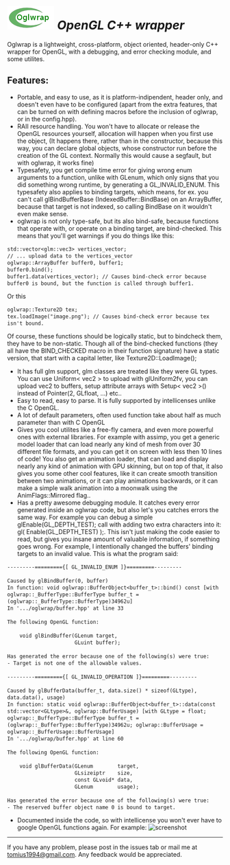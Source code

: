 ![logo](logo.png) *OpenGL C++ wrapper*
===

Oglwrap is a lightweight, cross-platform, object oriented, header-only C++ wrapper for OpenGL, with a debugging, and error checking module, and some utilites. 

Features:
-------------
* Portable, and easy to use, as it is platform-indipendent, header only, and doesn't even have to be configured (apart from the extra features, that can be turned on with defining macros before the inclusion of oglwrap, or in the config.hpp).
* RAII resource handling. You won't have to allocate or release the OpenGL resources yourself, allocation will happen when you first use the object,
  (It happens there, rather than in the constructor, because this way, you can declare global objects, whose constructor run before the creation of the GL context. Normally this would cause a segfault, but with oglwrap, it works fine)
* Typesafety, you get compile time error for giving wrong enum arguments to a function, unlike with GLenum, which only signs that you did something wrong runtime, by generating a GL_INVALID_ENUM. This typesafety also applies to binding targets, which means, for ex. you can't call glBindBufferBase (IndexedBuffer::BindBase) on an ArrayBuffer, because that target is not indexed, so calling BindBase on it wouldn't even make sense.
* oglwrap is not only type-safe, but its also bind-safe, because functions that operate with, or operate on a binding target, are bind-checked. This means that you'll get warnings if you do things like this:

```
std::vector<glm::vec3> vertices_vector;
// ... upload data to the vertices_vector
oglwrap::ArrayBuffer buffer0, buffer1;
buffer0.bind(); 
buffer1.data(vertices_vector); // Causes bind-check error because buffer0 is bound, but the function is called through buffer1.
```
Or this
```
oglwrap::Texture2D tex;
tex.loadImage("image.png"); // Causes bind-check error because tex isn't bound.
```
Of course, these functions should be logically static, but to bindcheck them, they have to be non-static. Though all of the bind-checked functions (they all have the BIND_CHECKED macro in their function signature) have a static version, that start with a capital letter, like Texture2D::LoadImage();
* It has full glm support, glm classes are treated like they were GL types. You can use Uniform< vec2 > to upload with glUniform2fv, 
  you can upload vec2 to buffers, setup attribute arrays with Setup< vec2 >() instead of Pointer(2, GLfloat, ...) etc..
* Easy to read, easy to parse. It is fully supported by intellicenses unlike the C OpenGL.
* A lot of default parameters, often used function take about half as much parameter than with C OpenGL
* Gives you cool utilites like a free-fly camera, and even more powerful ones with external libraries. For example with assimp, you get a generic model loader that can load nearly any kind of mesh from over 30 different file formats, and you can get it on screen with less then 10 lines of code! You also get an animation loader, that can load and display nearly any kind of animation with GPU skinning, but on top of that, it also gives you some other cool features, like it can create smooth transition between two animations, or it can play animations backwards, or it can make a simple walk animation into a moonwalk using the AnimFlags::Mirrored flag..  
* Has a pretty awesome debugging module. It catches every error generated inside an oglwrap code, but also let's you catches errors the same way. For example you can debug a simple glEnable(GL_DEPTH_TEST); call with adding two extra characters into it: gl( Enable(GL_DEPTH_TEST) );. This isn't just making the code easier to read, but gives you insane amount of valuable information, if something goes wrong. For example, I intentionally changed the buffers' binding targets to an invalid value. This is what the program said:

```
---------========={[ GL_INVALID_ENUM ]}=========---------

Caused by glBindBuffer(0, buffer)
In function: void oglwrap::BufferObject<buffer_t>::bind() const [with oglwrap::_BufferType::BufferType buffer_t = (oglwrap::_BufferType::BufferType)34962u]
In '.../oglwrap/buffer.hpp' at line 33

The following OpenGL function: 

    void glBindBuffer(GLenum target,
     		          GLuint buffer);

Has generated the error because one of the following(s) were true:
- Target is not one of the allowable values.

---------========={[ GL_INVALID_OPERATION ]}=========---------

Caused by glBufferData(buffer_t, data.size() * sizeof(GLtype), data.data(), usage)
In function: static void oglwrap::BufferObject<buffer_t>::data(const std::vector<GLtype>&, oglwrap::BufferUsage) [with GLtype = float; oglwrap::_BufferType::BufferType buffer_t = (oglwrap::_BufferType::BufferType)34962u; oglwrap::BufferUsage = oglwrap::_BufferUsage::BufferUsage]
In '.../oglwrap/buffer.hpp' at line 60

The following OpenGL function: 

    void glBufferData(GLenum        target,
     		          GLsizeiptr    size,
     		          const GLvoid* data,
     		          GLenum        usage);

Has generated the error because one of the following(s) were true:
- The reserved buffer object name 0 is bound to target.
```

* Documented inside the code, so with intellicense you won't ever have to google OpenGL functions again.
For example:
![screenshot](http://oi42.tinypic.com/hrmv7c.jpg)

----------------------
If you have any problem, please post in the issues tab or mail me at tomius1994@gmail.com. Any feedback would be appreciated.
